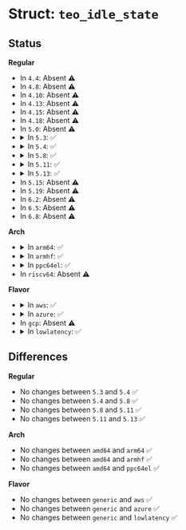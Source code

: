 # Struct: <code>teo_idle_state</code>

## Status
<b>Regular</b>
<ul>
<li>
In <code>4.4</code>: Absent ⚠️
</li>
<li>
In <code>4.8</code>: Absent ⚠️
</li>
<li>
In <code>4.10</code>: Absent ⚠️
</li>
<li>
In <code>4.13</code>: Absent ⚠️
</li>
<li>
In <code>4.15</code>: Absent ⚠️
</li>
<li>
In <code>4.18</code>: Absent ⚠️
</li>
<li>
In <code>5.0</code>: Absent ⚠️
</li>
<li>
<details>
<summary>In <code>5.3</code>: ✅</summary>

```c
struct teo_idle_state {
    unsigned int early_hits;
    unsigned int hits;
    unsigned int misses;
};
```
</details>
</li>
<li>
<details>
<summary>In <code>5.4</code>: ✅</summary>

```c
struct teo_idle_state {
    unsigned int early_hits;
    unsigned int hits;
    unsigned int misses;
};
```
</details>
</li>
<li>
<details>
<summary>In <code>5.8</code>: ✅</summary>

```c
struct teo_idle_state {
    unsigned int early_hits;
    unsigned int hits;
    unsigned int misses;
};
```
</details>
</li>
<li>
<details>
<summary>In <code>5.11</code>: ✅</summary>

```c
struct teo_idle_state {
    unsigned int early_hits;
    unsigned int hits;
    unsigned int misses;
};
```
</details>
</li>
<li>
<details>
<summary>In <code>5.13</code>: ✅</summary>

```c
struct teo_idle_state {
    unsigned int early_hits;
    unsigned int hits;
    unsigned int misses;
};
```
</details>
</li>
<li>
In <code>5.15</code>: Absent ⚠️
</li>
<li>
In <code>5.19</code>: Absent ⚠️
</li>
<li>
In <code>6.2</code>: Absent ⚠️
</li>
<li>
In <code>6.5</code>: Absent ⚠️
</li>
<li>
In <code>6.8</code>: Absent ⚠️
</li>
</ul>
<b>Arch</b>
<ul>
<li>
<details>
<summary>In <code>arm64</code>: ✅</summary>

```c
struct teo_idle_state {
    unsigned int early_hits;
    unsigned int hits;
    unsigned int misses;
};
```
</details>
</li>
<li>
<details>
<summary>In <code>armhf</code>: ✅</summary>

```c
struct teo_idle_state {
    unsigned int early_hits;
    unsigned int hits;
    unsigned int misses;
};
```
</details>
</li>
<li>
<details>
<summary>In <code>ppc64el</code>: ✅</summary>

```c
struct teo_idle_state {
    unsigned int early_hits;
    unsigned int hits;
    unsigned int misses;
};
```
</details>
</li>
<li>
In <code>riscv64</code>: Absent ⚠️
</li>
</ul>
<b>Flavor</b>
<ul>
<li>
<details>
<summary>In <code>aws</code>: ✅</summary>

```c
struct teo_idle_state {
    unsigned int early_hits;
    unsigned int hits;
    unsigned int misses;
};
```
</details>
</li>
<li>
<details>
<summary>In <code>azure</code>: ✅</summary>

```c
struct teo_idle_state {
    unsigned int early_hits;
    unsigned int hits;
    unsigned int misses;
};
```
</details>
</li>
<li>
In <code>gcp</code>: Absent ⚠️
</li>
<li>
<details>
<summary>In <code>lowlatency</code>: ✅</summary>

```c
struct teo_idle_state {
    unsigned int early_hits;
    unsigned int hits;
    unsigned int misses;
};
```
</details>
</li>
</ul>

## Differences
<b>Regular</b>
<ul>
<li>
No changes between <code>5.3</code> and <code>5.4</code> ✅
</li>
<li>
No changes between <code>5.4</code> and <code>5.8</code> ✅
</li>
<li>
No changes between <code>5.8</code> and <code>5.11</code> ✅
</li>
<li>
No changes between <code>5.11</code> and <code>5.13</code> ✅
</li>
</ul>
<b>Arch</b>
<ul>
<li>
No changes between <code>amd64</code> and <code>arm64</code> ✅
</li>
<li>
No changes between <code>amd64</code> and <code>armhf</code> ✅
</li>
<li>
No changes between <code>amd64</code> and <code>ppc64el</code> ✅
</li>
</ul>
<b>Flavor</b>
<ul>
<li>
No changes between <code>generic</code> and <code>aws</code> ✅
</li>
<li>
No changes between <code>generic</code> and <code>azure</code> ✅
</li>
<li>
No changes between <code>generic</code> and <code>lowlatency</code> ✅
</li>
</ul>
